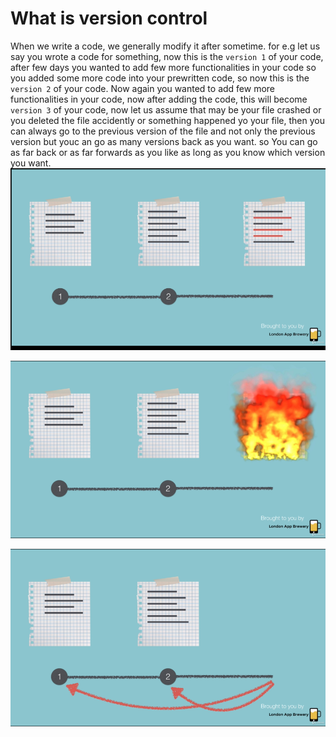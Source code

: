 # What is version control

When we write a code, we generally modify it after sometime. for e.g let us say you wrote a code for something, now this is the ``` version 1 ``` of your code, after few days you wanted to add few more functionalities in your code so you added some more code into your prewritten code, so now this is the ``` version 2 ``` of your code. Now again you wanted to add few more functionalities in your code, now after adding the code, this will become ``` version 3 ``` of your code, now let us assume that may be your file crashed or you deleted the file accidently or something happened yo your file, then you can always go to the previous version of the file and not only the previous version but youc an go as many versions back as you want. so You can go as far back or as far forwards as you like as long as you know which version you want.
![version control 0](https://github.com/tannuchoudhary/WebDev/blob/main/Images/version%20control%200.png)

![version control 1](https://github.com/tannuchoudhary/WebDev/blob/main/Images/version%20control%201.png)

![version control 2](https://github.com/tannuchoudhary/WebDev/blob/main/Images/version%20control%202.png)


